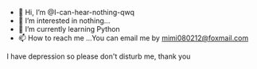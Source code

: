 - 👋 Hi, I’m @I-can-hear-nothing-qwq
- 👀 I’m interested in nothing...
- 🌱 I’m currently learning Python
- 📫 How to reach me ...You can email me by mimi080212@foxmail.com

I have depression so please don't disturb me, thank you
<!---
I-can-hear-nothing-qwq/I-can-hear-nothing-qwq is a ✨ special ✨ repository because its `README.md` (this file) appears on your GitHub profile.
You can click the Preview link to take a look at your changes.
--->
